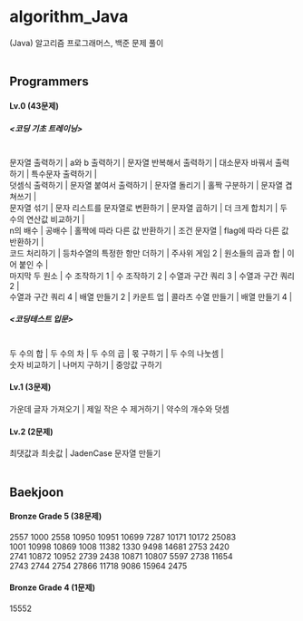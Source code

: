 # algorithm_Java
(Java) 알고리즘 프로그래머스, 백준 문제 풀이
</br></br>
 
 
## Programmers
#### Lv.0 (43문제)
##### <코딩 기초 트레이닝>
</br>문자열 출력하기 | a와 b 출력하기 | 문자열 반복해서 출력하기 | 대소문자 바꿔서 출력하기 | 특수문자 출력하기 |
</br>덧셈식 출력하기 | 문자열 붙여서 출력하기 | 문자열 돌리기 | 홀짝 구분하기 | 문자열 겹쳐쓰기 |
</br>문자열 섞기 | 문자 리스트를 문자열로 변환하기 | 문자열 곱하기 | 더 크게 합치기 | 두 수의 연산값 비교하기 |
</br>n의 배수 | 공배수 | 홀짝에 따라 다른 값 반환하기 | 조건 문자열 | flag에 따라 다른 값 반환하기 |
</br>코드 처리하기 | 등차수열의 특정한 항만 더하기 | 주사위 게임 2 | 원소들의 곱과 합 | 이어 붙인 수 |
</br>마지막 두 원소 | 수 조작하기 1 | 수 조작하기 2 | 수열과 구간 쿼리 3 | 수열과 구간 쿼리 2 |
</br>수열과 구간 쿼리 4 | 배열 만들기 2 | 카운트 업 | 콜라츠 수열 만들기 | 배열 만들기 4 |

##### <코딩테스트 입문>
</br>두 수의 합 | 두 수의 차 | 두 수의 곱 | 몫 구하기 | 두 수의 나눗셈 | 
</br>숫자 비교하기 | 나머지 구하기 | 중앙값 구하기

#### Lv.1 (3문제)
가운데 글자 가져오기 | 제일 작은 수 제거하기 | 약수의 개수와 덧셈

#### Lv.2 (2문제)
최댓값과 최솟값 | JadenCase 문자열 만들기
</br></br>
 
## Baekjoon
#### Bronze Grade 5 (38문제)
2557 1000 2558 10950 10951 10699 7287 10171 10172 25083
</br>1001 10998 10869 1008 11382 1330 9498 14681 2753 2420
</br>2741 10872 10952 2739 2438 10871 10807 5597 2738 11654
</br>2743 2744 2754 27866 11718 9086 15964 2475

#### Bronze Grade 4 (1문제)
15552